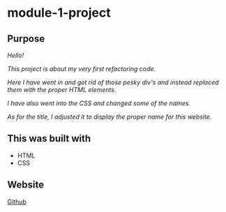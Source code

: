 # module-1-project

## Purpose
_Hello!_ 

_This project is about my very first refactoring code._

_Here I have went in and got rid of those pesky div's and instead replaced them with the proper HTML elements._

_I have also went into the CSS and changed some of the names._

_As for the title, I adjusted it to display the proper name for this website._

## This was built with
* HTML
* CSS

## Website
[Github](https://ashsaidhi99.github.io/module-1-project/ "here is the website")



